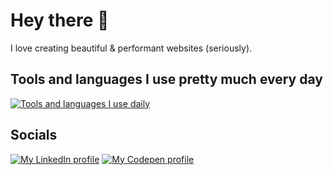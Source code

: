 # Hey there 🙂

I love creating beautiful & performant websites (seriously).

## Tools and languages I use pretty much every day

[![Tools and languages I use daily](https://skillicons.dev/icons?i=ai,photoshop,figma,html,css,sass,js&theme=dark)](https://skillicons.dev)

## Socials

[![My LinkedIn profile](https://img.shields.io/badge/-linkedin-white?style=for-the-badge&logo=linkedin&logoColor=blue)](https://www.linkedin.com/in/vince1444/)
[![My Codepen profile](https://img.shields.io/badge/codepen-white?&style=for-the-badge&logo=codepen&logoColor=black)](https://codepen.io/vince1444) 

